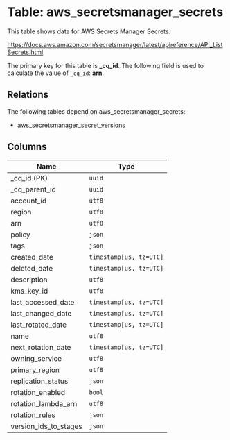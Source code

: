 # Table: aws_secretsmanager_secrets

This table shows data for AWS Secrets Manager Secrets.

https://docs.aws.amazon.com/secretsmanager/latest/apireference/API_ListSecrets.html

The primary key for this table is **_cq_id**.
The following field is used to calculate the value of `_cq_id`: **arn**.
## Relations

The following tables depend on aws_secretsmanager_secrets:
  - [aws_secretsmanager_secret_versions](aws_secretsmanager_secret_versions.md)

## Columns

| Name          | Type          |
| ------------- | ------------- |
|_cq_id (PK)|`uuid`|
|_cq_parent_id|`uuid`|
|account_id|`utf8`|
|region|`utf8`|
|arn|`utf8`|
|policy|`json`|
|tags|`json`|
|created_date|`timestamp[us, tz=UTC]`|
|deleted_date|`timestamp[us, tz=UTC]`|
|description|`utf8`|
|kms_key_id|`utf8`|
|last_accessed_date|`timestamp[us, tz=UTC]`|
|last_changed_date|`timestamp[us, tz=UTC]`|
|last_rotated_date|`timestamp[us, tz=UTC]`|
|name|`utf8`|
|next_rotation_date|`timestamp[us, tz=UTC]`|
|owning_service|`utf8`|
|primary_region|`utf8`|
|replication_status|`json`|
|rotation_enabled|`bool`|
|rotation_lambda_arn|`utf8`|
|rotation_rules|`json`|
|version_ids_to_stages|`json`|